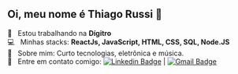 ## Oi, meu nome é Thiago Russi 👋

 :rocket:  &nbsp; Estou trabalhando na **Dígitro**
 <br/> :computer: &nbsp; Minhas stacks: **ReactJs, JavaScript, HTML, CSS, SQL, Node.JS**
 <br/> 💬  &nbsp; Sobre mim: Curto tecnologias, eletrônica e música.
 <br/> :email: &nbsp; Entre em contato comigo: [![Linkedin Badge](https://img.shields.io/badge/-ThiagoRussi-blue?style=flat-square&logo=Linkedin&logoColor=white&link=https://www.linkedin.com/in/tgmarinho/)](https://www.linkedin.com/in/thiago-russi-79aa3b163/) 
| 
[![Gmail Badge](https://img.shields.io/badge/-thiagorussii@gmail.com-c14438?style=flat-square&logo=Gmail&logoColor=white&link=mailto:thiagorussii@gmail.com)](mailto:thiagorussii@gmail.com)
